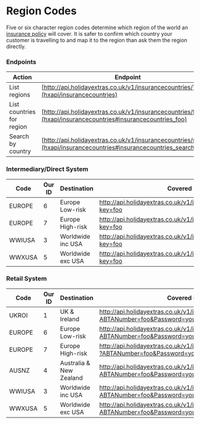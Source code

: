# Region Codes

Five or six character region codes determine which region of the world an [insurance policy](hxapi/insurance) will cover. It is safer to confirm which country your customer is travelling to and map it to the region than ask them the region directly.

### Endpoints

 | Action                    | Endpoint                                                                                                          | Method | 
 | ------                    | --------                                                                                                          | ------ | 
 | List regions              | [http://api.holidayextras.co.uk/v1/insurancecountries/](hxapi/insurancecountries)                                 | GET    | 
 | List countries for region | [http://api.holidayextras.co.uk/v1/insurancecountries/foo](hxapi/insurancecountries#insurancecountries_foo)       | GET    | 
 | Search by country         | [http://api.holidayextras.co.uk/v1/insurancecountries/search](hxapi/insurancecountries#insurancecountries_search) | GET    | 

### Intermediary/Direct System

 | Code   | Our ID | Destination       | Covered Countries                                                       | 
 | ----   | ------ | -----------       | -----------------                                                       | 
 | EUROPE | 6      | Europe Low-risk   | http://api.holidayextras.co.uk/v1/insurancecountries/EUROPELOW?key=foo  | 
 | EUROPE | 7      | Europe High-risk  | http://api.holidayextras.co.uk/v1/insurancecountries/EUROPEHIGH?key=foo | 
 | WWIUSA | 3      | Worldwide inc USA | http://api.holidayextras.co.uk/v1/insurancecountries/WWIUSA?key=foo     | 
 | WWXUSA | 5      | Worldwide exc USA | http://api.holidayextras.co.uk/v1/insurancecountries/WWXUSA?key=foo     | 

### Retail System

 | Code   | Our ID | Destination             | Covered Countries                                                                                    | 
 | ----   | ------ | -----------             | -----------------                                                                                    | 
 | UKROI  | 1      | UK & Ireland            | http://api.holidayextras.co.uk/v1/insurancecountries/UKROI?ABTANumber=foo&Password=yourpassword      | 
 | EUROPE | 6      | Europe Low-risk         | http://api.holidayextras.co.uk/v1/insurancecountries/EUROPELOW?ABTANumber=foo&Password=yourpassword  | 
 | EUROPE | 7      | Europe High-risk        | http://api.holidayextras.co.uk/v1/insurancecountries/EUROPEHIGH?ABTANumber=foo&Password=yourpassword | 
 | AUSNZ  | 4      | Australia & New Zealand | http://api.holidayextras.co.uk/v1/insurancecountries/AUSNZ?ABTANumber=foo&Password=yourpassword      | 
 | WWIUSA | 3      | Worldwide inc USA       | http://api.holidayextras.co.uk/v1/insurancecountries/WWIUSA?ABTANumber=foo&Password=yourpassword     | 
 | WWXUSA | 5      | Worldwide exc USA       | http://api.holidayextras.co.uk/v1/insurancecountries/WWXUSA?ABTANumber=foo&Password=yourpassword     | 


